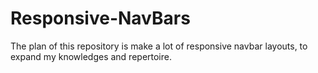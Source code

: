 # Responsive-NavBars
The plan of this repository is make a lot of responsive navbar layouts, to expand my knowledges and repertoire.
